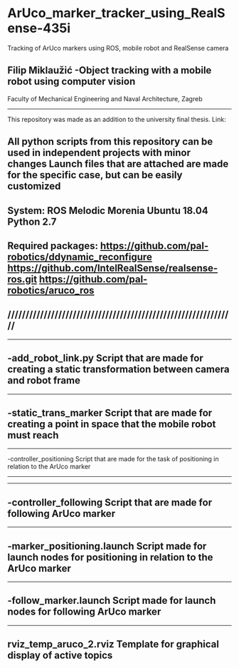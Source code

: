 # ArUco_marker_tracker_using_RealSense-435i
Tracking of ArUco markers using ROS, mobile robot and RealSense camera

Filip Miklaužić
-Object tracking with a mobile robot using computer vision
---------------------------------------------------------------
Faculty of Mechanical Engineering and Naval Architecture, Zagreb



---------------------------------------------------------------
This repository was made as an addition to the university final thesis.
Link:

All python scripts from this repository can be used in independent projects with minor changes
Launch files that are attached are made for the specific case, but can be easily customized
---------------------------------------------------------------
System:
ROS Melodic Morenia
Ubuntu 18.04
Python 2.7
---------------------------------------------------------------
Required packages:
https://github.com/pal-robotics/ddynamic_reconfigure
https://github.com/IntelRealSense/realsense-ros.git
https://github.com/pal-robotics/aruco_ros
---------------------------------------------------------------
///////////////////////////////////////////////////////////////
---------------------------------------------------------------

---------------------------------------------------------------
-add_robot_link.py
Script that are made for creating a static transformation between camera and robot frame
---------------------------------------------------------------

---------------------------------------------------------------
-static_trans_marker
Script that are made for creating a point in space that the mobile robot must reach
---------------------------------------------------------------

---------------------------------------------------------------
-controller_positioning
Script that are made for the task of positioning in relation to the ArUco marker

---------------------------------------------------------------

---------------------------------------------------------------
-controller_following
Script that are made for following ArUco marker
---------------------------------------------------------------

---------------------------------------------------------------
-marker_positioning.launch
Script made for launch nodes for positioning in relation to the ArUco marker
---------------------------------------------------------------

---------------------------------------------------------------
-follow_marker.launch
Script made for launch nodes for following ArUco marker
---------------------------------------------------------------

---------------------------------------------------------------
rviz_temp_aruco_2.rviz
Template for graphical display of active topics
---------------------------------------------------------------
